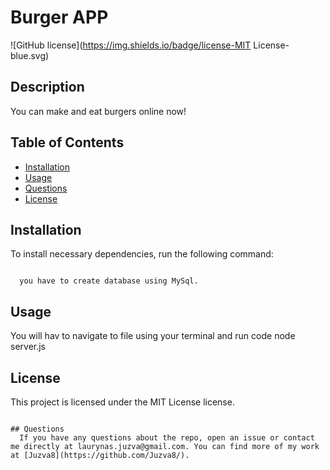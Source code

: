 # Burger APP
  ![GitHub license](https://img.shields.io/badge/license-MIT License-blue.svg)
## Description

  You can make and eat burgers online now!

## Table of Contents
  * [Installation](#Installation)
  * [Usage](#Usage)
  * [Questions](#questions)
  * [License](#license)

## Installation

  To install necessary dependencies, run the following command:
```

  you have to create database using MySql. 

```
## Usage

You will hav to navigate to file using your terminal and run code node server.js
## License
  This project is licensed under the MIT License license.
```

## Questions
  If you have any questions about the repo, open an issue or contact me directly at laurynas.juzva@gmail.com. You can find more of my work at [Juzva8](https://github.com/Juzva8/).
  
